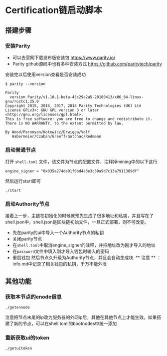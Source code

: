 # Certification链启动脚本

## 搭建步骤

### 安装Parity
* 可以去官网下载发布版安装包 https://www.parity.io/
* Parity github源码中也有多种安装方式 https://github.com/paritytech/parity

安装完以后使用version查看是否安装成功
```
$ parity --version

Parity
  version Parity/v1.10.1-beta-45c29a2a5-20180413/x86_64-linux-gnu/rustc1.25.0
Copyright 2015, 2016, 2017, 2018 Parity Technologies (UK) Ltd
License GPLv3+: GNU GPL version 3 or later <http://gnu.org/licenses/gpl.html>.
This is free software: you are free to change and redistribute it.
There is NO WARRANTY, to the extent permitted by law.

By Wood/Paronyan/Kotewicz/Drwięga/Volf
   Habermeier/Czaban/Greeff/Gotchac/Redmann

```

### 启动普通节点
打开 `shell.toml` 文件，该文件为节点的配置文件，注释掉mining中的以下这行
```
engine_signer = "0x035a274de01f0bd4a3e3c30a9d7c13a7911389df"
```
然后运行start即可
```
./start
```

### 启动Authority节点
接着上一步，主链在初始化的时候就预先生成了很多地址和私钥，并且写在了shell.json中，shell.json是区块链初始文件，一旦正式部署，则不可改变。
* 先在parity的ui中导入一个Authority节点的私钥
* 关闭parity节点
* 在`shell.toml`中取消engine_signer的注释，并把地址改为刚才导入的地址
* 在`password`文件中填入刚才导入钱包时输入的密码
* 重启钱包
然后节点久升级为Authority节点，并且会自动生成块.
** 注意 ** ：info.md中记录了相关钱包的私钥，千万不能外泄


## 其他功能

### 获取本节点的enode信息
```
./getennode
```
注意把节点末尾的ip改为服务器的外网ip后，其他在其他节点上才能生效。如果搭建了新的节点，可以在shell.toml的bootnodes中统一添加

### 重新获取ui的token
```
./getuitoken
```

